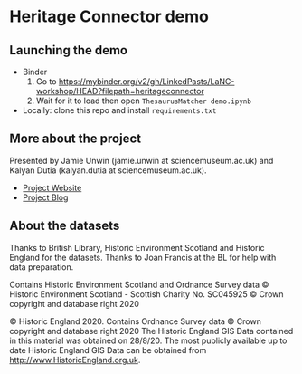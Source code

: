# Heritage Connector demo

## Launching the demo

- Binder
  1. Go to https://mybinder.org/v2/gh/LinkedPasts/LaNC-workshop/HEAD?filepath=heritageconnector
  2. Wait for it to load then open `ThesaurusMatcher demo.ipynb`
- Locally: clone this repo and install `requirements.txt`

## More about the project

Presented by Jamie Unwin (jamie.unwin at sciencemuseum.ac.uk) and Kalyan Dutia (kalyan.dutia at sciencemuseum.ac.uk).

- [Project Website](https://www.sciencemuseumgroup.org.uk/project/heritage-connector/)
- [Project Blog](https://thesciencemuseum.github.io/heritageconnector/)

## About the datasets

Thanks to British Library, Historic Environment Scotland and Historic England for the datasets.
Thanks to Joan Francis at the BL for help with data preparation.

Contains Historic Environment Scotland and Ordnance Survey data © Historic Environment Scotland - Scottish Charity No. SC045925 © Crown copyright and database right 2020

© Historic England 2020. Contains Ordnance Survey data © Crown copyright and database right 2020 The Historic England GIS Data contained in this material was obtained on 28/8/20. The most publicly available up to date Historic England GIS Data can be obtained from http://www.HistoricEngland.org.uk.
